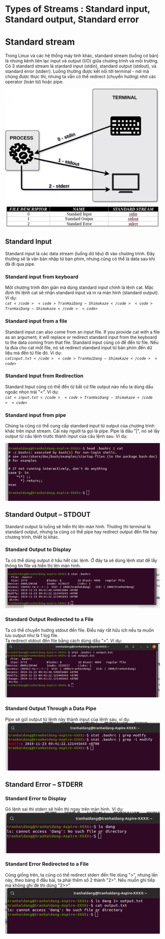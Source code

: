 ﻿#  Types of Streams : Standard input, Standard output, Standard error

# Standard stream

Trong Linux và các hệ thống máy tính khác, standard stream (luồng cơ bản) là nhưng kênh liên lạc input và output (I/O) giữa chương trình và môi trường. Có 3 standard stream là stardard input (stdin), standard output (stdout), và standard error (stderr). Luồng thường được kết nối tới terminal - nơi mà chúng được thực thi, nhưng ta vẫn có thể redirect (chuyển hướng) nhờ các operator (toán tử) hoặc pipe.

<img src = "../../Images/I. Working_On_The_Command_Line/4. Types of Streams : Standard input,Standard output, Standard error/Anh_1.jpg">
<img src = "../../Images/I. Working_On_The_Command_Line/4. Types of Streams : Standard input,Standard output, Standard error/stream-fd-table.png">

## Standard Input

Standard input là các data stream (luồng dữ liệu) đi vào chương trình. Đây thường sẽ là văn bản nhập từ bàn phím, nhưng cũng có thể là data sau khi đã đi qua pipe.

### Standard input from keyboard

Một chương trình đơn giản mà dùng standard input chính là lệnh cat. Mặc định thì lệnh cat sẽ nhận standard input và in ra màn hình (standard output).  
Ví dụ:  
<code>$cat</code>  
<code>Tran Hai Dang - Shimakaze</code>  
<code>Tran Hai Dang - Shimakaze</code>  
<code>$</code>  

### Standard input from a file
Standard input can also come from an input file. If you provide cat with a file as an argument, it will replace or redirect standard input from the keyboard to the data coming from that file.
Standard input cũng có để đến từ file. Nếu ta đưa cho cat một file, nó sẽ redirect standard input từ bàn phím đến dữ liệu mà đến từ file đó. Ví dụ:  
<code>$cat input.txt</code>  
<code>Tran Hai Dang - Shimakaze</code>  
<code>$</code> 

### Standard Input from Redirection
Standard Input cũng có thể đến từ bất cứ file output nào nếu ta dùng dấu ngoặc nhọn trái "<". Ví dụ:  
<code>$cat < input.txt</code>  
<code>Tran Hai Dang - Shimakaze</code>  
<code>$</code>  

### Standard input from pipe

Chúng ta cũng có thể cung cấp standard input từ output của chương trình khác trên input stream. Cái này người ta gọi là pipe. Pipe là dấu "|", nó sẽ lấy output từ câu lệnh trước thành input của câu lệnh sau. Ví dụ:  

<img src = "../../Images/I. Working_On_The_Command_Line/4. Types of Streams : Standard input,Standard output, Standard error/Anh_2.png">

## Standard Output – STDOUT

Standard output là luồng sẽ hiển thị lên màn hình. Thường thì terminal là standard output, nhưng ta cũng có thể pipe hay redirect output đến file hay chương trình, thiết bị khác.

### Standard Output to Display

Ta có thể dùng output ở hầu hết các lệnh. Ở đây ta sẽ dùng lệnh stat để lấy thông tin file và hiển thị lên màn hình.
<img src = "../../Images/I. Working_On_The_Command_Line/4. Types of Streams : Standard input,Standard output, Standard error/Anh_3.png">

### Standard Output Redirected to a File

Ta có thể chuyển hướng stdout đến file. Điều này rất hữu ích nếu ta muốn lưu output như là 1 log file.  
Ta redirect stdout đến file bằng cách dùng dấu ">". Ví dụ:  
<img src = "../../Images/I. Working_On_The_Command_Line/4. Types of Streams : Standard input,Standard output, Standard error/Anh_4.png">

### Standard Output Through a Data Pipe
Pipe sẽ gửi output từ lệnh này thành input của lệnh sau, ví dụ:  
<img src = "../../Images/I. Working_On_The_Command_Line/4. Types of Streams : Standard input,Standard output, Standard error/Anh_5.png">  

## Standard Error – STDERR

### Standard Error to Display
Gõ lệnh sai thì stderr sẽ hiển thị ngay trên màn hình. Ví dụ:  
<img src = "../../Images/I. Working_On_The_Command_Line/4. Types of Streams : Standard input,Standard output, Standard error/Anh_6.png">  

### Standard Error Redirected to a File
Cũng giống trên, ta cũng có thể redirect stderr đến file dùng ">", nhưng lần này, theo bảng ở đầu bài, ta phải thêm số 2 thành "2>". Nếu muốn ghi tiếp mà không ghi đè thì dùng "2>>"
<img src = "../../Images/I. Working_On_The_Command_Line/4. Types of Streams : Standard input,Standard output, Standard error/Anh_7.png">  
 

